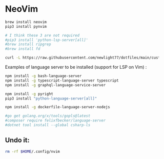 # NeoVim

```sh
brew install neovim
pip3 install pynvim

# I think these 3 are not required
#pip3 install 'python-lsp-server[all]'
#brew install ripgrep
#brew install fd

curl -L https://raw.githubusercontent.com/newlight77/dotfiles/main/customize-nvim.sh | bash
```

Examples of language server to be installed (support for LSP on Vim) :

```sh
npm install -g bash-language-server
npm install -g typescript-language-server typescript
npm install -g graphql-language-service-server

npm install -g pyright
pip3 install "python-language-server[all]"

npm install -g dockerfile-language-server-nodejs

#go get golang.org/x/tools/gopls@latest
#composer require felixfbecker/language-server
#dotnet tool install --global csharp-ls
```

## Undo it:

```sh
rm -rf $HOME/.config/nvim
```